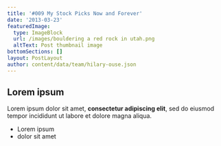 ```yaml
---
title: '#009 My Stock Picks Now and Forever'
date: '2013-03-23'
featuredImage:
  type: ImageBlock
  url: /images/bouldering a red rock in utah.png
  altText: Post thumbnail image
bottomSections: []
layout: PostLayout
author: content/data/team/hilary-ouse.json
---
```

## Lorem ipsum

Lorem ipsum dolor sit amet, **consectetur adipiscing elit**, sed do eiusmod tempor incididunt ut labore et dolore magna aliqua.

- Lorem ipsum
- dolor sit amet